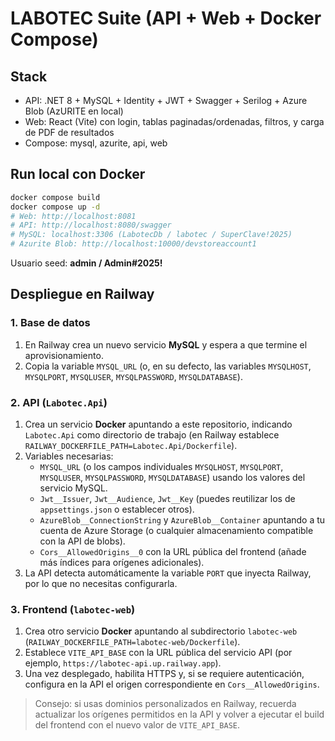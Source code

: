 # LABOTEC Suite (API + Web + Docker Compose)

## Stack
- API: .NET 8 + MySQL + Identity + JWT + Swagger + Serilog + Azure Blob (AzURITE en local)
- Web: React (Vite) con login, tablas paginadas/ordenadas, filtros, y carga de PDF de resultados
- Compose: mysql, azurite, api, web

## Run local con Docker
```bash
docker compose build
docker compose up -d
# Web: http://localhost:8081
# API: http://localhost:8080/swagger
# MySQL: localhost:3306 (LabotecDb / labotec / SuperClave!2025)
# Azurite Blob: http://localhost:10000/devstoreaccount1
```
Usuario seed: **admin / Admin#2025!**

## Despliegue en Railway

### 1. Base de datos
1. En Railway crea un nuevo servicio **MySQL** y espera a que termine el aprovisionamiento.
2. Copia la variable `MYSQL_URL` (o, en su defecto, las variables `MYSQLHOST`, `MYSQLPORT`, `MYSQLUSER`, `MYSQLPASSWORD`, `MYSQLDATABASE`).

### 2. API (`Labotec.Api`)
1. Crea un servicio **Docker** apuntando a este repositorio, indicando `Labotec.Api` como directorio de trabajo (en Railway establece `RAILWAY_DOCKERFILE_PATH=Labotec.Api/Dockerfile`).
2. Variables necesarias:
   - `MYSQL_URL` (o los campos individuales `MYSQLHOST`, `MYSQLPORT`, `MYSQLUSER`, `MYSQLPASSWORD`, `MYSQLDATABASE`) usando los valores del servicio MySQL.
   - `Jwt__Issuer`, `Jwt__Audience`, `Jwt__Key` (puedes reutilizar los de `appsettings.json` o establecer otros).
   - `AzureBlob__ConnectionString` y `AzureBlob__Container` apuntando a tu cuenta de Azure Storage (o cualquier almacenamiento compatible con la API de blobs).
   - `Cors__AllowedOrigins__0` con la URL pública del frontend (añade más índices para orígenes adicionales).
3. La API detecta automáticamente la variable `PORT` que inyecta Railway, por lo que no necesitas configurarla.

### 3. Frontend (`labotec-web`)
1. Crea otro servicio **Docker** apuntando al subdirectorio `labotec-web` (`RAILWAY_DOCKERFILE_PATH=labotec-web/Dockerfile`).
2. Establece `VITE_API_BASE` con la URL pública del servicio API (por ejemplo, `https://labotec-api.up.railway.app`).
3. Una vez desplegado, habilita HTTPS y, si se requiere autenticación, configura en la API el origen correspondiente en `Cors__AllowedOrigins`.

> Consejo: si usas dominios personalizados en Railway, recuerda actualizar los orígenes permitidos en la API y volver a ejecutar el build del frontend con el nuevo valor de `VITE_API_BASE`.
